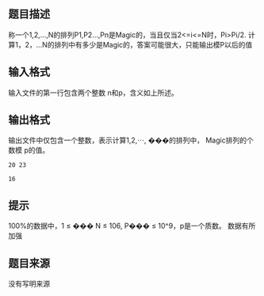


## 题目描述
称一个1,2,...,N的排列P1,P2...,Pn是Magic的，当且仅当2<=i<=N时，Pi>Pi/2. 计算1，2，...N的排列中有多少是Magic的，答案可能很大，只能输出模P以后的值
## 输入格式
输入文件的第一行包含两个整数 n和p，含义如上所述。
## 输出格式
输出文件中仅包含一个整数，表示计算1,2,⋯, ���的排列中， Magic排列的个数模 p的值。

```input1
20 23 

```
```output1
16 
```

## 提示
100%的数据中，1 ≤ ��� N ≤ 106, P��� ≤ 10^9，p是一个质数。 数据有所加强
## 题目来源
没有写明来源


